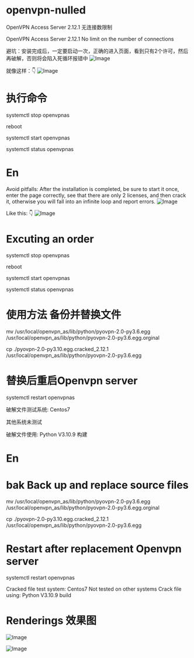 # openvpn-nulled
OpenVPN Access Server 2.12.1 无连接数限制

OpenVPN Access Server 2.12.1 No limit on the number of connections

避坑：安装完成后，一定要启动一次，正确的进入页面，看到只有2个许可，然后再破解，否则将会陷入死循环报错中
![Image](https://github.com/linke131/openvpn-nulled/blob/main/20230712_1123440.png)

就像这样：👇
![Image](https://github.com/linke131/openvpn-nulled/blob/main/IMG_20231004_211010.png)

# 执行命令


systemctl stop openvpnas


reboot


systemctl start openvpnas


systemctl status openvpnas

# En
Avoid pitfalls: After the installation is completed, be sure to start it once, enter the page correctly, see that there are only 2 licenses, and then crack it, otherwise you will fall into an infinite loop and report errors.
![Image](https://github.com/linke131/openvpn-nulled/blob/main/20230712_1123440.png)

Like this: 👇
![Image](https://github.com/linke131/openvpn-nulled/blob/main/IMG_20231004_211010.png)

# Excuting an order


systemctl stop openvpnas


reboot


systemctl start openvpnas


systemctl status openvpnas



# 使用方法 备份并替换文件
mv /usr/local/openvpn_as/lib/python/pyovpn-2.0-py3.6.egg /usr/local/openvpn_as/lib/python/pyovpn-2.0-py3.6.egg.orginal

cp ./pyovpn-2.0-py3.10.egg.cracked_2.12.1 /usr/local/openvpn_as/lib/python/pyovpn-2.0-py3.6.egg

# 替换后重启Openvpn server
systemctl restart openvpnas

破解文件测试系统: Centos7

其他系统未测试

破解文件使用: Python V3.10.9 构建

# En
# bak Back up and replace source files
mv /usr/local/openvpn_as/lib/python/pyovpn-2.0-py3.6.egg /usr/local/openvpn_as/lib/python/pyovpn-2.0-py3.6.egg.orginal

cp ./pyovpn-2.0-py3.10.egg.cracked_2.12.1 /usr/local/openvpn_as/lib/python/pyovpn-2.0-py3.6.egg

# Restart after replacement Openvpn server
systemctl restart openvpnas

Cracked file test system: Centos7
Not tested on other systems
Crack file using: Python V3.10.9 build

# Renderings 效果图
![Image](https://github.com/linke131/openvpn-nulled/blob/main/IMG_20231004_203410.jpg)

![Image](https://github.com/linke131/openvpn-nulled/blob/main/IMG_20231004_204417.jpg)
